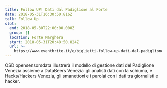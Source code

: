 ```yaml
---
title: Follow UP! Dati dal Padiglione al Forte
date: 2018-05-31T16:30:50.816Z
talk: Follow Up
slot:
  end: 2018-05-30T22:00:00.000Z
  group: []
  location: Forte Marghera
  start: 2018-05-31T20:48:50.824Z
  url: >-
    https://www.eventbrite.it/e/biglietti-follow-up-dati-dal-padiglione-al-forte-46493305729#
---
```

OSD opensensorsdata illustrerà il modello di gestione dati del Padiglione Venezia assieme a DataBeers Venezia, gli analisti dati con la schiuma, e Hacks/Hackers Venezia, gli smanettoni e i parolai con i dati tra giornalisti e hacker.
